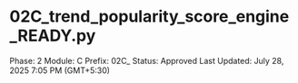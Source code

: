 # 02C_trend_popularity_score_engine_READY.py

Phase: 2
Module: C
Prefix: 02C_
Status: Approved
Last Updated: July 28, 2025 7:05 PM (GMT+5:30)